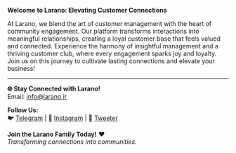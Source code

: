 **Welcome to Larano: Elevating Customer Connections**

At Larano, we blend the art of customer management with the heart of community engagement. Our platform transforms interactions into meaningful relationships, creating a loyal customer base that feels valued and connected. Experience the harmony of insightful management and a thriving customer club, where every engagement sparks joy and loyalty. Join us on this journey to cultivate lasting connections and elevate your business!

---

**🌐 Stay Connected with Larano!**  
Email: info@larano.ir

**Follow Us:**  
🐦 [Telegram](https://t.me/laranoXpert) | 📸 [Instagram](https://instagram.com/xlarano) | 💼 [Tweeter](https://x.com/laranoXpert)  

**Join the Larano Family Today!** ❤️  
*Transforming connections into communities.* 
